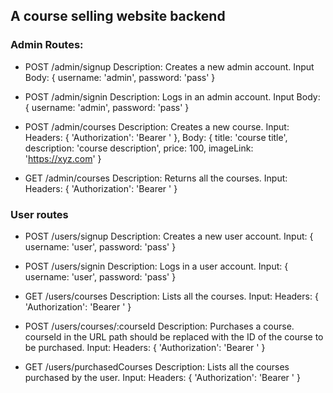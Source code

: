## A course selling website backend

### Admin Routes:

- POST /admin/signup
  Description: Creates a new admin account.
  Input Body: { username: 'admin', password: 'pass' }
 
- POST /admin/signin
  Description: Logs in an admin account.
  Input Body: { username: 'admin', password: 'pass' }
 
- POST /admin/courses
  Description: Creates a new course.
  Input: Headers: { 'Authorization': 'Bearer <your-token>' }, Body: { title: 'course title', description: 'course description', price: 100, imageLink: 'https://xyz.com' }
  
- GET /admin/courses
  Description: Returns all the courses.
  Input: Headers: { 'Authorization': 'Bearer <your-token>' }
  

### User routes

- POST /users/signup
  Description: Creates a new user account.
  Input: { username: 'user', password: 'pass' }
 
- POST /users/signin
  Description: Logs in a user account.
  Input: { username: 'user', password: 'pass' }
 
- GET /users/courses
  Description: Lists all the courses.
  Input: Headers: { 'Authorization': 'Bearer <your-token>' }
  
- POST /users/courses/:courseId
  Description: Purchases a course. courseId in the URL path should be replaced with the ID of the course to be purchased.
  Input: Headers: { 'Authorization': 'Bearer <your-token>' }
 
- GET /users/purchasedCourses
  Description: Lists all the courses purchased by the user.
  Input: Headers: { 'Authorization': 'Bearer <your-token>' }
 
